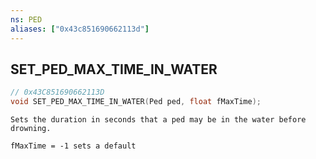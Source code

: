 ```yaml
---
ns: PED
aliases: ["0x43c851690662113d"]
---
```

## SET_PED_MAX_TIME_IN_WATER

```c
// 0x43C851690662113D
void SET_PED_MAX_TIME_IN_WATER(Ped ped, float fMaxTime);
```

```
Sets the duration in seconds that a ped may be in the water before drowning.

fMaxTime = -1 sets a default
```
